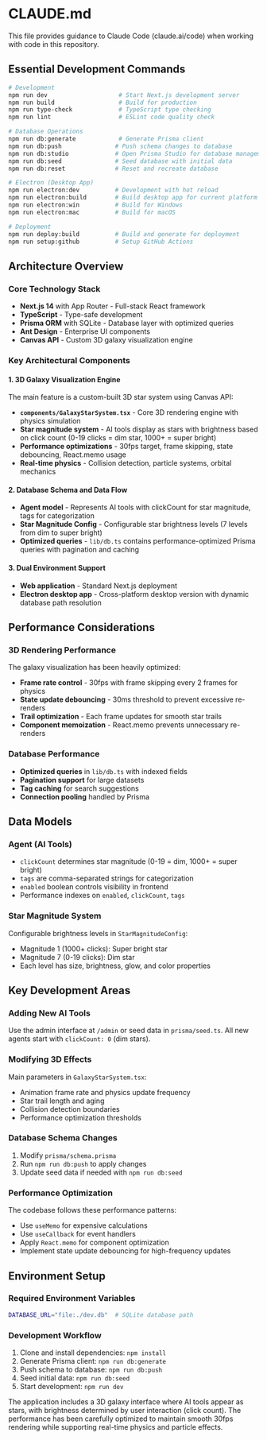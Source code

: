 # CLAUDE.md

This file provides guidance to Claude Code (claude.ai/code) when working with code in this repository.

## Essential Development Commands

```bash
# Development
npm run dev                    # Start Next.js development server
npm run build                  # Build for production
npm run type-check             # TypeScript type checking
npm run lint                   # ESLint code quality check

# Database Operations
npm run db:generate            # Generate Prisma client
npm run db:push               # Push schema changes to database
npm run db:studio             # Open Prisma Studio for database management
npm run db:seed               # Seed database with initial data
npm run db:reset              # Reset and recreate database

# Electron (Desktop App)
npm run electron:dev          # Development with hot reload
npm run electron:build        # Build desktop app for current platform
npm run electron:win          # Build for Windows
npm run electron:mac          # Build for macOS

# Deployment
npm run deploy:build          # Build and generate for deployment
npm run setup:github          # Setup GitHub Actions
```

## Architecture Overview

### Core Technology Stack
- **Next.js 14** with App Router - Full-stack React framework
- **TypeScript** - Type-safe development
- **Prisma ORM** with SQLite - Database layer with optimized queries
- **Ant Design** - Enterprise UI components
- **Canvas API** - Custom 3D galaxy visualization engine

### Key Architectural Components

#### 1. 3D Galaxy Visualization Engine
The main feature is a custom-built 3D star system using Canvas API:
- **`components/GalaxyStarSystem.tsx`** - Core 3D rendering engine with physics simulation
- **Star magnitude system** - AI tools display as stars with brightness based on click count (0-19 clicks = dim star, 1000+ = super bright)
- **Performance optimizations** - 30fps target, frame skipping, state debouncing, React.memo usage
- **Real-time physics** - Collision detection, particle systems, orbital mechanics

#### 2. Database Schema and Data Flow
- **Agent model** - Represents AI tools with clickCount for star magnitude, tags for categorization
- **Star Magnitude Config** - Configurable star brightness levels (7 levels from dim to super bright)
- **Optimized queries** - `lib/db.ts` contains performance-optimized Prisma queries with pagination and caching

#### 3. Dual Environment Support
- **Web application** - Standard Next.js deployment
- **Electron desktop app** - Cross-platform desktop version with dynamic database path resolution

## Performance Considerations

### 3D Rendering Performance
The galaxy visualization has been heavily optimized:
- **Frame rate control** - 30fps with frame skipping every 2 frames for physics
- **State update debouncing** - 30ms threshold to prevent excessive re-renders
- **Trail optimization** - Each frame updates for smooth star trails
- **Component memoization** - React.memo prevents unnecessary re-renders

### Database Performance
- **Optimized queries** in `lib/db.ts` with indexed fields
- **Pagination support** for large datasets
- **Tag caching** for search suggestions
- **Connection pooling** handled by Prisma

## Data Models

### Agent (AI Tools)
- `clickCount` determines star magnitude (0-19 = dim, 1000+ = super bright)
- `tags` are comma-separated strings for categorization
- `enabled` boolean controls visibility in frontend
- Performance indexes on `enabled`, `clickCount`, `tags`

### Star Magnitude System
Configurable brightness levels in `StarMagnitudeConfig`:
- Magnitude 1 (1000+ clicks): Super bright star
- Magnitude 7 (0-19 clicks): Dim star
- Each level has size, brightness, glow, and color properties

## Key Development Areas

### Adding New AI Tools
Use the admin interface at `/admin` or seed data in `prisma/seed.ts`. All new agents start with `clickCount: 0` (dim stars).

### Modifying 3D Effects
Main parameters in `GalaxyStarSystem.tsx`:
- Animation frame rate and physics update frequency
- Star trail length and aging
- Collision detection boundaries
- Performance optimization thresholds

### Database Schema Changes
1. Modify `prisma/schema.prisma`
2. Run `npm run db:push` to apply changes
3. Update seed data if needed with `npm run db:seed`

### Performance Optimization
The codebase follows these performance patterns:
- Use `useMemo` for expensive calculations
- Use `useCallback` for event handlers
- Apply `React.memo` for component optimization
- Implement state update debouncing for high-frequency updates

## Environment Setup

### Required Environment Variables
```bash
DATABASE_URL="file:./dev.db"  # SQLite database path
```

### Development Workflow
1. Clone and install dependencies: `npm install`
2. Generate Prisma client: `npm run db:generate`
3. Push schema to database: `npm run db:push`
4. Seed initial data: `npm run db:seed`
5. Start development: `npm run dev`

The application includes a 3D galaxy interface where AI tools appear as stars, with brightness determined by user interaction (click count). The performance has been carefully optimized to maintain smooth 30fps rendering while supporting real-time physics and particle effects.